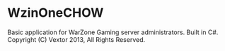 WzinOneCHOW
===========

Basic application for WarZone Gaming server administrators. Built in C#. Copyright (C) Vextor 2013, All Rights Reserved.
